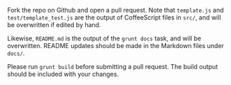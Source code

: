 Fork the repo on Github and open a pull request. Note that `template.js` and `test/template_test.js` are the output of
CoffeeScript files in `src/`, and will be overwritten if edited by hand.

Likewise, `README.md` is the output of the `grunt docs` task, and will be overwritten. README updates should be made in
the Markdown files under `docs/`.

Please run `grunt build` before submitting a pull request. The build output should be included with your changes.
